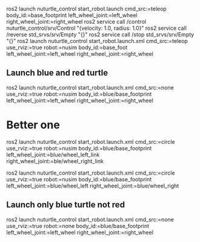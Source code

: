 ros2 launch nuturtle_control start_robot.launch cmd_src:=teleop body_id:=base_footprint left_wheel_joint:=left_wheel right_wheel_joint:=right_wheel
ros2 service call /control nuturtle_control/srv/Control "{velocity: 1.0, radius: 1.0}"
ros2 service call /reverse std_srvs/srv/Empty "{}"
ros2 service call /stop std_srvs/srv/Empty "{}"
ros2 launch nuturtle_control start_robot.launch.xml cmd_src:=teleop use_rviz:=true robot:=nusim body_id:=base_foot left_wheel_joint:=left_wheel right_wheel_joint:=right_wheel


## Launch blue and red turtle
ros2 launch nuturtle_control start_robot.launch.xml cmd_src:=none use_rviz:=true robot:=nusim body_id:=blue/base_footprint left_wheel_joint:=left_wheel right_wheel_joint:=right_wheel
# Better one
ros2 launch nuturtle_control start_robot.launch.xml cmd_src:=circle use_rviz:=true robot:=nusim body_id:=blue/base_footprint left_wheel_joint:=blue/wheel_left_link right_wheel_joint:=ble/wheel_right_link

ros2 launch nuturtle_control start_robot.launch.xml cmd_src:=circle use_rviz:=true robot:=nusim body_id:=blue/base_footprint left_wheel_joint:=blue/wheel_left right_wheel_joint:=blue/wheel_right


## Launch only blue turtle not red
ros2 launch nuturtle_control start_robot.launch.xml cmd_src:=none use_rviz:=true robot:=none body_id:=blue/base_footprint left_wheel_joint:=left_wheel right_wheel_joint:=right_wheel


